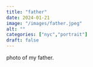 ```yaml
---
title: "father"
date: 2024-01-21
image: "/images/father.jpeg"
alt: ""
categories: ["nyc","portrait"]
draft: false
---
```


photo of my father. 